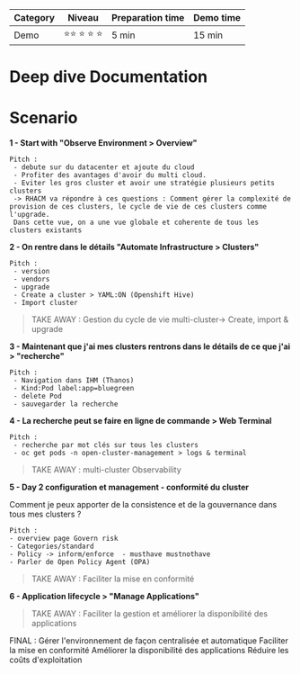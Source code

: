 | Category | Niveau | Preparation time | Demo time
|--|--|--| --| 
| Demo | :star::star: :star: :star: :star: | 5 min| 15 min| 

# Deep dive Documentation

# Scenario

**1 - Start with "Observe Environment > Overview"**

    Pitch : 
     - debute sur du datacenter et ajoute du cloud
     - Profiter des avantages d'avoir du multi cloud.
     - Eviter les gros cluster et avoir une stratégie plusieurs petits clusters
     -> RHACM va répondre à ces questions : Comment gérer la complexité de provision de ces clusters, le cycle de vie de ces clusters comme l'upgrade.
     Dans cette vue, on a une vue globale et coherente de tous les clusters existants

**2 - On rentre dans le détails "Automate Infrastructure > Clusters"**

    Pitch :
     - version
     - vendors
     - upgrade
     - Create a cluster > YAML:ON (Openshift Hive)
     - Import cluster

> TAKE AWAY : Gestion du cycle de vie multi-cluster-> Create, import & upgrade

**3 - Maintenant que j'ai mes clusters rentrons dans le détails de ce que j'ai > "recherche"**

    Pitch :
     - Navigation dans IHM (Thanos)
     - Kind:Pod label:app=bluegreen 
     - delete Pod
     - sauvegarder la recherche

**4 - La recherche peut se faire en ligne de commande > Web Terminal**

    Pitch :
     - recherche par mot clés sur tous les clusters
     - oc get pods -n open-cluster-management > logs & terminal

> TAKE AWAY : multi-cluster Observability 

**5 - Day 2 configuration et management - conformité du cluster**

Comment je peux apporter de la consistence et de la gouvernance dans tous mes clusters ?

    Pitch :
    - overview page Govern risk
    - Categories/standard
    - Policy -> inform/enforce  - musthave mustnothave
    - Parler de Open Policy Agent (OPA)

> TAKE AWAY :  Faciliter la mise en conformité

**6 - Application lifecycle > "Manage Applications"**



> TAKE AWAY : Faciliter la gestion et améliorer la disponibilité des applications


FINAL : 
Gérer l'environnement de façon centralisée et automatique
Faciliter la mise en conformité
Améliorer la disponibilité des applications
Réduire les coûts d'exploitation

